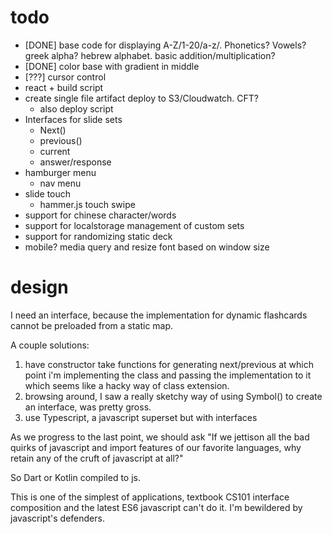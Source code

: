 # todo

* [DONE] base code for displaying A-Z/1-20/a-z/.  Phonetics? Vowels? greek alpha? hebrew alphabet.  basic addition/multiplication?
* [DONE] color base with gradient in middle
* [???] cursor control
* react + build script
* create single file artifact deploy to S3/Cloudwatch. CFT?
  * also deploy script
* Interfaces for slide sets
  * Next()
  * previous()
  * current
  * answer/response
* hamburger menu
  * nav menu
* slide touch
  * hammer.js touch swipe
* support for chinese character/words
* support for localstorage management of custom sets
* support for randomizing static deck
* mobile? media query and resize font based on window size


# design

I need an interface, because the implementation for dynamic flashcards cannot be preloaded from a static map.

A couple solutions:

1. have constructor take functions for generating next/previous at which point i'm implementing the class and passing the implementation to it which seems like a hacky way of class extension.
1. browsing around, I saw a really sketchy way of using Symbol() to create an interface, was pretty gross.
1. use Typescript, a javascript superset but with interfaces

As we progress to the last point, we should ask "If we jettison all the bad quirks of javascript and import features of our favorite languages, why retain any of the cruft of javascript at all?"

So Dart or Kotlin compiled to js.

This is one of the simplest of applications, textbook CS101 interface composition and the latest ES6 javascript can't do it.  I'm bewildered by javascript's defenders.

